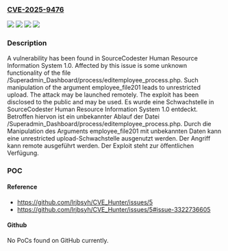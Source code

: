 ### [CVE-2025-9476](https://cve.mitre.org/cgi-bin/cvename.cgi?name=CVE-2025-9476)
![](https://img.shields.io/static/v1?label=Product&message=Human%20Resource%20Information%20System&color=blue)
![](https://img.shields.io/static/v1?label=Version&message=1.0%20&color=brightgreen)
![](https://img.shields.io/static/v1?label=Vulnerability&message=Improper%20Access%20Controls&color=brightgreen)
![](https://img.shields.io/static/v1?label=Vulnerability&message=Unrestricted%20Upload&color=brightgreen)

### Description

A vulnerability has been found in SourceCodester Human Resource Information System 1.0. Affected by this issue is some unknown functionality of the file /Superadmin_Dashboard/process/editemployee_process.php. Such manipulation of the argument employee_file201 leads to unrestricted upload. The attack may be launched remotely. The exploit has been disclosed to the public and may be used.
Es wurde eine Schwachstelle in SourceCodester Human Resource Information System 1.0 entdeckt. Betroffen hiervon ist ein unbekannter Ablauf der Datei /Superadmin_Dashboard/process/editemployee_process.php. Durch die Manipulation des Arguments employee_file201 mit unbekannten Daten kann eine unrestricted upload-Schwachstelle ausgenutzt werden. Der Angriff kann remote ausgeführt werden. Der Exploit steht zur öffentlichen Verfügung.

### POC

#### Reference
- https://github.com/lrjbsyh/CVE_Hunter/issues/5
- https://github.com/lrjbsyh/CVE_Hunter/issues/5#issue-3322736605

#### Github
No PoCs found on GitHub currently.

